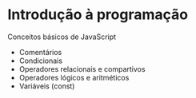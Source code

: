 <h1>Introdução à programação</h1>
<p>Conceitos básicos de JavaScript</p>

<ul>
    <li>Comentários</li>
    <li>Condicionais</li>
    <li>Operadores relacionais e compartivos</li>
    <li>Operadores lógicos e aritméticos</li>
    <li>Variáveis (const)</li>
</ul>
